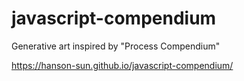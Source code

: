 # javascript-compendium
Generative art inspired by "Process Compendium" 

https://hanson-sun.github.io/javascript-compendium/